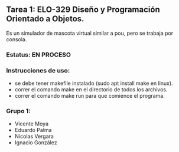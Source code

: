 ## Tarea 1: ELO-329 Diseño y Programación Orientado a Objetos.

Es un simulador de mascota virtual similar a pou, pero se trabaja por consola.

### Estatus: EN PROCESO


### Instrucciones de uso:
-  se debe tener makefile instalado (sudo apt install make en linux).
-  correr el comando make en el directorio de todos los archivos.
-  correr el comando make run para que comience el programa.

### Grupo 1:
  - Vicente Moya
  - Eduardo Palma
  - Nicolas Vergara
  - Ignacio González

